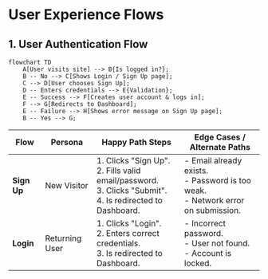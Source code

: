 # User Experience Flows

## 1. User Authentication Flow

```mermaid
flowchart TD
    A[User visits site] --> B{Is logged in?};
    B -- No --> C[Shows Login / Sign Up page];
    C --> D[User chooses Sign Up];
    D -- Enters credentials --> E{Validation};
    E -- Success --> F[Creates user account & logs in];
    F --> G[Redirects to Dashboard];
    E -- Failure --> H[Shows error message on Sign Up page];
    B -- Yes --> G;
```

| Flow | Persona | Happy Path Steps | Edge Cases / Alternate Paths |
|---|---|---|---|
| **Sign Up** | New Visitor | 1. Clicks "Sign Up".<br>2. Fills valid email/password.<br>3. Clicks "Submit".<br>4. Is redirected to Dashboard. | - Email already exists.<br>- Password is too weak.<br>- Network error on submission. |
| **Login** | Returning User | 1. Clicks "Login".<br>2. Enters correct credentials.<br>3. Is redirected to Dashboard. | - Incorrect password.<br>- User not found.<br>- Account is locked. |
